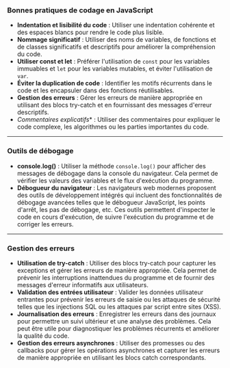 
### Bonnes pratiques de codage en JavaScript

- **Indentation et lisibilité du code** : Utiliser une indentation cohérente et des espaces blancs pour rendre le code plus lisible.
- **Nommage significatif** : Utiliser des noms de variables, de fonctions et de classes significatifs et descriptifs pour améliorer la compréhension du code.
- **Utiliser const et let** : Préférer l'utilisation de `const` pour les variables immuables et `let` pour les variables mutables, et éviter l'utilisation de `var`.
- **Éviter la duplication de code** : Identifier les motifs récurrents dans le code et les encapsuler dans des fonctions réutilisables.
- **Gestion des erreurs** : Gérer les erreurs de manière appropriée en utilisant des blocs try-catch et en fournissant des messages d'erreur descriptifs.
 - *Commentaires explicatifs** : Utiliser des commentaires pour expliquer le code complexe, les algorithmes ou les parties importantes du code.

---
### Outils de débogage

- **console.log()** : Utiliser la méthode `console.log()` pour afficher des messages de débogage dans la console du navigateur. Cela permet de vérifier les valeurs des variables et le flux d'exécution du programme.
- **Débogueur du navigateur** : Les navigateurs web modernes proposent des outils de développement intégrés qui incluent des fonctionnalités de débogage avancées telles que le débogueur JavaScript, les points d'arrêt, les pas de débogage, etc. Ces outils permettent d'inspecter le code en cours d'exécution, de suivre l'exécution du programme et de corriger les erreurs.

---
### Gestion des erreurs

- **Utilisation de try-catch** : Utiliser des blocs try-catch pour capturer les exceptions et gérer les erreurs de manière appropriée. Cela permet de prévenir les interruptions inattendues du programme et de fournir des messages d'erreur informatifs aux utilisateurs.
- **Validation des entrées utilisateur** : Valider les données utilisateur entrantes pour prévenir les erreurs de saisie ou les attaques de sécurité telles que les injections SQL ou les attaques par script entre sites (XSS).
- **Journalisation des erreurs** : Enregistrer les erreurs dans des journaux pour permettre un suivi ultérieur et une analyse des problèmes. Cela peut être utile pour diagnostiquer les problèmes récurrents et améliorer la qualité du code.
- **Gestion des erreurs asynchrones** : Utiliser des promesses ou des callbacks pour gérer les opérations asynchrones et capturer les erreurs de manière appropriée en utilisant les blocs catch correspondants.


